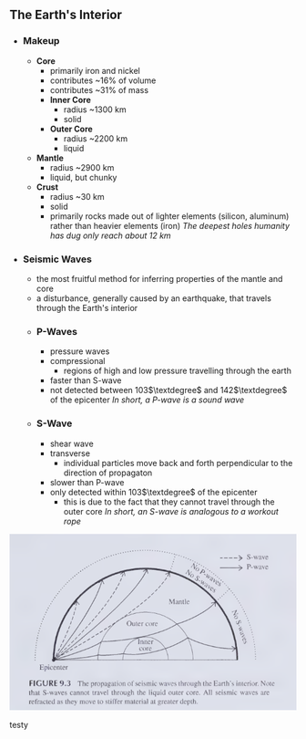 ## The Earth's Interior
- ### Makeup
    - **Core**
        - primarily iron and nickel
        - contributes ~16% of volume
        - contributes ~31% of mass
        - **Inner Core**
            - radius ~1300 km
            - solid
        - **Outer Core**
            - radius ~2200 km
            - liquid
    - **Mantle**
        - radius ~2900 km
        - liquid, but chunky
    - **Crust**
        - radius ~30 km
        - solid
        - primarily rocks made out of lighter elements (silicon, aluminum) rather than heavier elements (iron)
    *The deepest holes humanity has dug only reach about 12 km*
- ### Seismic Waves
    - the most fruitful method for inferring properties of the mantle and core
    - a disturbance, generally caused by an earthquake, that travels through the Earth's interior
    - ### P-Waves
        - pressure waves
        - compressional
            - regions of high and low pressure travelling through the earth
        - faster than S-wave
        - not detected between 103$\textdegree$ and 142$\textdegree$ of the epicenter
    *In short, a P-wave is a sound wave*
    - ### S-Wave
        - shear wave
        - transverse
            - individual particles move back and forth perpendicular to the direction of propagaton
        - slower than P-wave
        - only detected within 103$\textdegree$ of the epicenter
            - this is due to the fact that they cannot travel through the outer core
    *In short, an S-wave is analogous to a workout rope*

![](../../zassets/Pasted%20image%2020230907130804.png)

testy